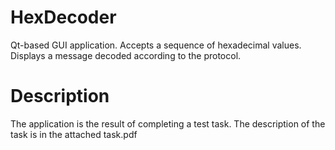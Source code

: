# HexDecoder
Qt-based GUI application. Accepts a sequence of hexadecimal values. Displays a message decoded according to the protocol.
# Description
The application is the result of completing a test task. The description of the task is in the attached task.pdf

